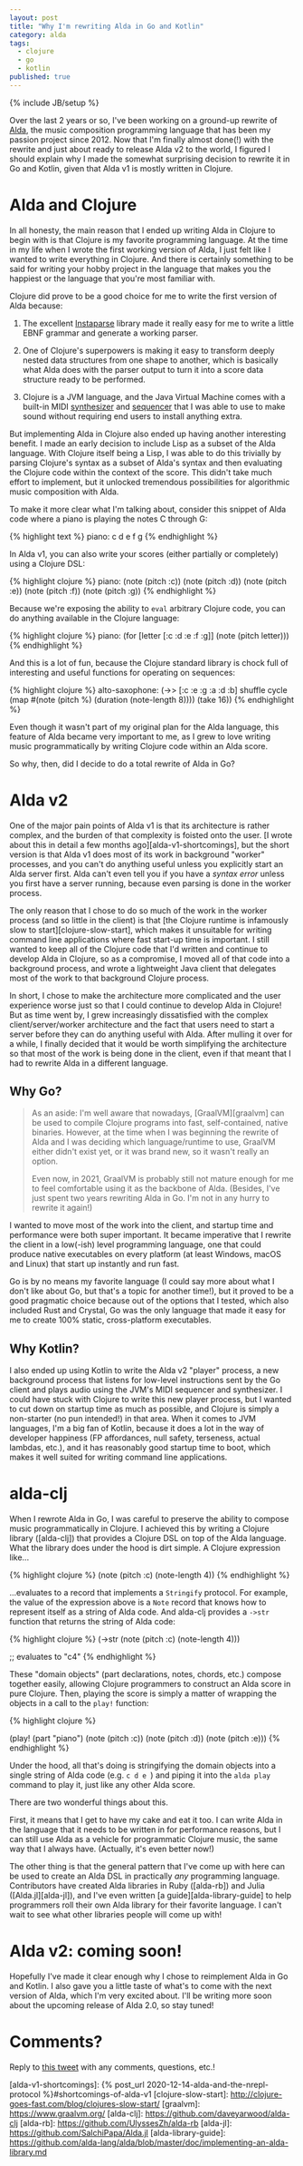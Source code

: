 ```yaml
---
layout: post
title: "Why I'm rewriting Alda in Go and Kotlin"
category: alda
tags:
  - clojure
  - go
  - kotlin
published: true
---
```


{% include JB/setup %}

Over the last 2 years or so, I've been working on a ground-up rewrite of
[Alda][alda], the music composition programming language that has been my
passion project since 2012. Now that I'm finally almost done(!) with the rewrite
and just about ready to release Alda v2 to the world, I figured I should explain
why I made the somewhat surprising decision to rewrite it in Go and Kotlin,
given that Alda v1 is mostly written in Clojure.

# Alda and Clojure

In all honesty, the main reason that I ended up writing Alda in Clojure to begin
with is that Clojure is my favorite programming language. At the time in my life
when I wrote the first working version of Alda, I just felt like I wanted to
write everything in Clojure. And there is certainly something to be said for
writing your hobby project in the language that makes you the happiest or the
language that you're most familiar with.

Clojure did prove to be a good choice for me to write the first version of Alda
because:

1. The excellent [Instaparse][instaparse] library made it really easy for me to
   write a little EBNF grammar and generate a working parser.

2. One of Clojure's superpowers is making it easy to transform deeply nested
   data structures from one shape to another, which is basically what Alda does
   with the parser output to turn it into a score data structure ready to be
   performed.

3. Clojure is a JVM language, and the Java Virtual Machine comes with a built-in
   MIDI [synthesizer][jvm-synth] and [sequencer][jvm-sequencer] that I was able
   to use to make sound without requiring end users to install anything extra.

But implementing Alda in Clojure also ended up having another interesting
benefit. I made an early decision to include Lisp as a subset of the Alda
language. With Clojure itself being a Lisp, I was able to do this trivially by
parsing Clojure's syntax as a subset of Alda's syntax and then evaluating the
Clojure code within the context of the score. This didn't take much effort to
implement, but it unlocked tremendous possibilities for algorithmic music
composition with Alda.

To make it more clear what I'm talking about, consider this snippet of Alda
code where a piano is playing the notes C through G:

{% highlight text %}
piano:
  c d e f g
{% endhighlight %}

In Alda v1, you can also write your scores (either partially or completely)
using a Clojure DSL:

{% highlight clojure %}
piano:
  (note (pitch :c))
  (note (pitch :d))
  (note (pitch :e))
  (note (pitch :f))
  (note (pitch :g))
{% endhighlight %}

Because we're exposing the ability to `eval` arbitrary Clojure code, you can do
anything available in the Clojure language:

{% highlight clojure %}
piano:
  (for [letter [:c :d :e :f :g]]
    (note (pitch letter)))
{% endhighlight %}

And this is a lot of fun, because the Clojure standard library is chock full of
interesting and useful functions for operating on sequences:

{% highlight clojure %}
alto-saxophone:
  (->> [:c :e :g :a :d :b]
       shuffle
       cycle
       (map #(note (pitch %) (duration (note-length 8))))
       (take 16))
{% endhighlight %}

Even though it wasn't part of my original plan for the Alda language, this
feature of Alda became very important to me, as I grew to love writing music
programmatically by writing Clojure code within an Alda score.

So why, then, did I decide to do a total rewrite of Alda in Go?

# Alda v2

One of the major pain points of Alda v1 is that its architecture is rather
complex, and the burden of that complexity is foisted onto the user. [I wrote
about this in detail a few months ago][alda-v1-shortcomings], but the short
version is that Alda v1 does most of its work in background "worker" processes,
and you can't do anything useful unless you explicitly start an Alda server
first. Alda can't even tell you if you have a _syntax error_ unless you first
have a server running, because even parsing is done in the worker process.

The only reason that I chose to do so much of the work in the worker process
(and so little in the client) is that [the Clojure runtime is infamously slow to
start][clojure-slow-start], which makes it unsuitable for writing command line
applications where fast start-up time is important. I still wanted to keep all
of the Clojure code that I'd written and continue to develop Alda in Clojure, so
as a compromise, I moved all of that code into a background process, and wrote a
lightweight Java client that delegates most of the work to that background
Clojure process.

In short, I chose to make the architecture more complicated and the user
experience worse just so that I could continue to develop Alda in Clojure! But
as time went by, I grew increasingly dissatisfied with the complex
client/server/worker architecture and the fact that users need to start a server
before they can do anything useful with Alda. After mulling it over for a while,
I finally decided that it would be worth simplifying the architecture so that
most of the work is being done in the client, even if that meant that I had to
rewrite Alda in a different language.

## Why Go?

> As an aside: I'm well aware that nowadays, [GraalVM][graalvm] can be used to
> compile Clojure programs into fast, self-contained, native binaries. However,
> at the time when I was beginning the rewrite of Alda and I was deciding which
> language/runtime to use, GraalVM either didn't exist yet, or it was brand
> new, so it wasn't really an option.
>
> Even now, in 2021, GraalVM is probably still not mature enough for me to feel
> comfortable using it as the backbone of Alda. (Besides, I've just spent two
> years rewriting Alda in Go. I'm not in any hurry to rewrite it again!)

I wanted to move most of the work into the client, and startup time and
performance were both super important. It became imperative that I rewrite the
client in a low(-ish) level programming language, one that could produce native
executables on every platform (at least Windows, macOS and Linux) that start up
instantly and run fast.

Go is by no means my favorite language (I could say more about what I don't like
about Go, but that's a topic for another time!), but it proved to be a good
pragmatic choice because out of the options that I tested, which also included
Rust and Crystal, Go was the only language that made it easy for me to create
100% static, cross-platform executables.

## Why Kotlin?

I also ended up using Kotlin to write the Alda v2 "player" process, a new
background process that listens for low-level instructions sent by the Go client
and plays audio using the JVM's MIDI sequencer and synthesizer. I could have
stuck with Clojure to write this new player process, but I wanted to cut down on
startup time as much as possible, and Clojure is simply a non-starter (no pun
intended!) in that area. When it comes to JVM languages, I'm a big fan of
Kotlin, because it does a lot in the way of developer happiness (FP affordances,
null safety, terseness, actual lambdas, etc.), and it has reasonably good
startup time to boot, which makes it well suited for writing command line
applications.

# alda-clj

When I rewrote Alda in Go, I was careful to preserve the ability to compose
music programmatically in Clojure. I achieved this by writing a Clojure library
([alda-clj]) that provides a Clojure DSL on top of the Alda language. What the
library does under the hood is dirt simple. A Clojure expression like...

{% highlight clojure %}
(note
  (pitch :c)
  (note-length 4))
{% endhighlight %}

...evaluates to a record that implements a `Stringify` protocol. For example,
the value of the expression above is a `Note` record that knows how to represent
itself as a string of Alda code. And alda-clj provides a `->str` function that
returns the string of Alda code:

{% highlight clojure %}
(->str
  (note
    (pitch :c)
    (note-length 4)))

;; evaluates to "c4"
{% endhighlight %}

These "domain objects" (part declarations, notes, chords, etc.) compose together
easily, allowing Clojure programmers to construct an Alda score in pure Clojure.
Then, playing the score is simply a matter of wrapping the objects in a call to
the `play!` function:

{% highlight clojure %}

(play!
  (part "piano")
  (note (pitch :c))
  (note (pitch :d))
  (note (pitch :e)))
{% endhighlight %}

Under the hood, all that's doing is stringifying the domain objects into a
single string of Alda code (e.g. `c d e `) and piping it into the `alda play`
command to play it, just like any other Alda score.

There are two wonderful things about this.

First, it means that I get to have my cake and eat it too. I can write Alda in
the language that it needs to be written in for performance reasons, but I can
still use Alda as a vehicle for programmatic Clojure music, the same way that I
always have. (Actually, it's even better now!)

The other thing is that the general pattern that I've come up with here can be
used to create an Alda DSL in practically _any_ programming language.
Contributors have created Alda libraries in Ruby ([alda-rb]) and Julia
([Alda.jl][alda-jl]), and I've even written [a guide][alda-library-guide] to
help programmers roll their own Alda library for their favorite language. I
can't wait to see what other libraries people will come up with!

# Alda v2: coming soon!

Hopefully I've made it clear enough why I chose to reimplement Alda in Go and
Kotlin. I also gave you a little taste of what's to come with the next version
of Alda, which I'm very excited about. I'll be writing more soon about the
upcoming release of Alda 2.0, so stay tuned!

# Comments?

Reply to [this tweet][tweet] with any comments, questions, etc.!

[tweet]: https://twitter.com/dave_yarwood/status/FIXME

[alda]: https://alda.io
[instaparse]: https://github.com/Engelberg/instaparse
[jvm-synth]: https://docs.oracle.com/javase/7/docs/api/javax/sound/midi/Synthesizer.html
[jvm-sequencer]: https://docs.oracle.com/javase/7/docs/api/javax/sound/midi/Sequencer.html
[alda-v1-shortcomings]: {% post_url 2020-12-14-alda-and-the-nrepl-protocol %}#shortcomings-of-alda-v1
[clojure-slow-start]: http://clojure-goes-fast.com/blog/clojures-slow-start/
[graalvm]: https://www.graalvm.org/
[alda-clj]: https://github.com/daveyarwood/alda-clj
[alda-rb]: https://github.com/UlyssesZh/alda-rb
[alda-jl]: https://github.com/SalchiPapa/Alda.jl
[alda-library-guide]: https://github.com/alda-lang/alda/blob/master/doc/implementing-an-alda-library.md
